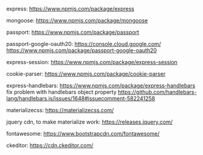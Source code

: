 express:
https://www.npmjs.com/package/express

mongoose:
https://www.npmjs.com/package/mongoose

passport:
https://www.npmjs.com/package/passport

passport-google-oauth20:
https://console.cloud.google.com/
https://www.npmjs.com/package/passport-google-oauth20

express-session:
https://www.npmjs.com/package/express-session

cookie-parser:
https://www.npmjs.com/package/cookie-parser

express-handlebars:
https://www.npmjs.com/package/express-handlebars
fix problem with handlebars object property
https://github.com/handlebars-lang/handlebars.js/issues/1648#issuecomment-582241258

materializecss:
https://materializecss.com/

jquery cdn, to make materialize work:
https://releases.jquery.com/

fontawesome:
https://www.bootstrapcdn.com/fontawesome/

ckeditor:
https://cdn.ckeditor.com/
